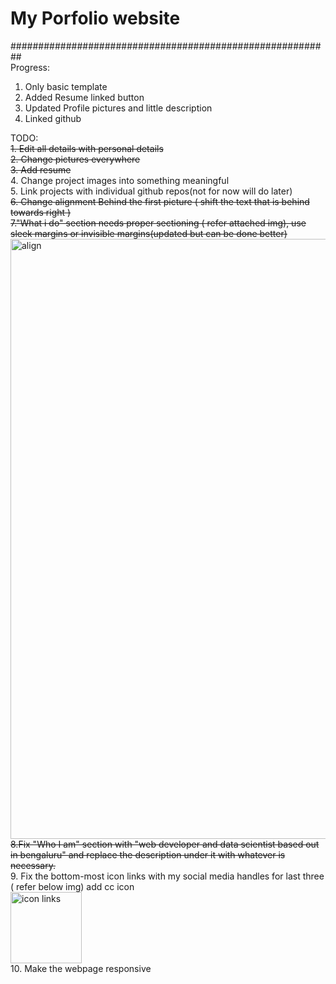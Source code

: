 # My Porfolio website


########################################################## <br>
Progress:
1. Only basic template
2. Added Resume linked button
3. Updated Profile pictures and little description
4. Linked github

TODO:<br>
  ~~1. Edit all details with personal details~~<br>
  ~~2. Change pictures everywhere~~<br>
  ~~3. Add resume~~ <br>
  4. Change project images into something meaningful<br>
  5. Link projects with individual github repos(not for now will do later) <br>
  ~~6. Change alignment Behind the first picture ( shift the text that is behind towards right )~~<br>
  ~~7."What i do" section needs proper sectioning ( refer attached img), use sleek margins or invisible margins(updated but can be done better)~~<br>
  <img width="960" alt="align" src="https://user-images.githubusercontent.com/56666788/96259822-c4445880-0fdb-11eb-8905-d75ae0bf327f.png"><br>
  ~~8.Fix "Who I am" section with "web developer and data scientist based out in bengaluru" and replace the description under it with whatever is necessary.~~<br>
  9. Fix the bottom-most icon links with my social media handles for last three ( refer below img) add cc icon<br>
  <img width="114" alt="icon links" src="https://user-images.githubusercontent.com/56666788/96260227-619f8c80-0fdc-11eb-8772-3495e195e8d1.png"><br>
10. Make the webpage responsive



